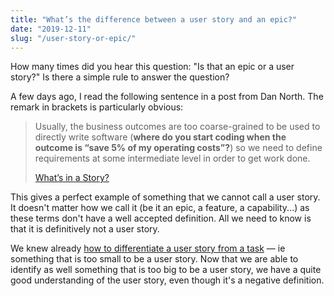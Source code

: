 ```yaml
---
title: "What’s the difference between a user story and an epic?"
date: "2019-12-11"
slug: "/user-story-or-epic/"
---
```

How many times did you hear this question: "Is that an epic or a user story?" Is there a simple rule to answer the question?<!-- end -->

A few days ago, I read the following sentence in a post from Dan North. The remark in brackets is particularly obvious:

> Usually, the business outcomes are too coarse-grained to be used to directly write software (**where do you start coding when the outcome is “save 5% of my operating costs”?**) so we need to define requirements at some intermediate level in order to get work done.
> 
> [What’s in a Story?](https://dannorth.net/whats-in-a-story/)

This gives a perfect example of something that we cannot call a user story. It doesn't matter how we call it (be it an epic, a feature, a capability...) as these terms don't have a well accepted definition. All we need to know is that it is definitively not a user story.

We knew already [how to differentiate a user story from a task](/user-story-or-task/) — ie something that is too small to be a user story. Now that we are able to identify as well something that is too big to be a user story, we have a quite good understanding of the user story, even though it's a negative definition.
